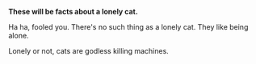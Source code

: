 __These will be facts about a lonely cat.__

Ha ha, fooled you. There's no such thing as a lonely cat.
They like being alone.

Lonely or not, cats are godless killing machines.

